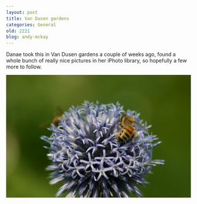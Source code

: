 ```yaml
---
layout: post
title: Van Dusen gardens
categories: General
old: 2221
blog: andy-mckay
---
```

<p>Danae took this in Van Dusen gardens a couple of weeks ago, found a whole bunch of really nice pictures in her iPhoto library, so hopefully a few more to follow.</p>
<img src="/files/IMG_6960.png" />